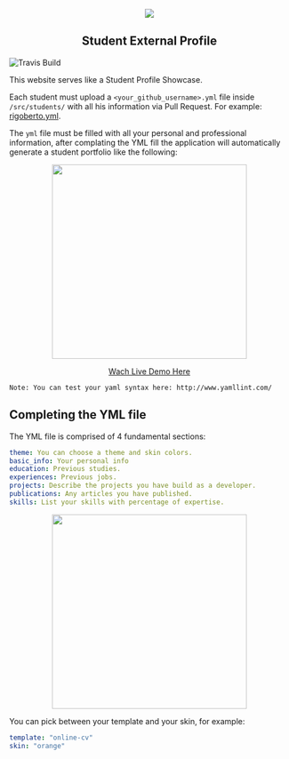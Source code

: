 <p align="center">
  <img src="https://assets.breatheco.de/apis/img/images.php?blob&random&cat=icon&tags=4geeks,128">
</p>

<p align="center">
    <h2 align="center"> Student External Profile </h2>
</p>

![Travis Build](https://api.travis-ci.org/4GeeksAcademy/student-external-profile.svg?branch=master)

This website serves like a Student Profile Showcase.

Each student must upload a `<your_github_username>.yml` file inside `/src/students/` with all his information via Pull Request. For example: [rigoberto.yml](https://github.com/4GeeksAcademy/student-external-profile/blob/master/src/students/example.yml).

The `yml` file must be filled with all your personal and professional information, after complating the YML fill the application will automatically generate a student portfolio like the following:

<p align="center">
  <img height="350" src="https://raw.githubusercontent.com/4GeeksAcademy/student-external-profile/master/preview.png">
</p>

<p align="center">
  <a href="https://4geeksacademy.github.io/student-external-profile/sharu725" target="_blank">Wach Live Demo Here</a>
</p>

```
Note: You can test your yaml syntax here: http://www.yamllint.com/
```

## Completing the YML file

The YML file is comprised of 4 fundamental sections:
```yml
theme: You can choose a theme and skin colors.
basic_info: Your personal info
education: Previous studies.
experiences: Previous jobs.
projects: Describe the projects you have build as a developer.
publications: Any articles you have published.
skills: List your skills with percentage of expertise.
```

<p align="center">
  <img height="350" src="https://raw.githubusercontent.com/4GeeksAcademy/student-external-profile/master/static/yml.png">
</p>

You can pick between your template and your skin, for example:
```yml
template: "online-cv"
skin: "orange"
```


